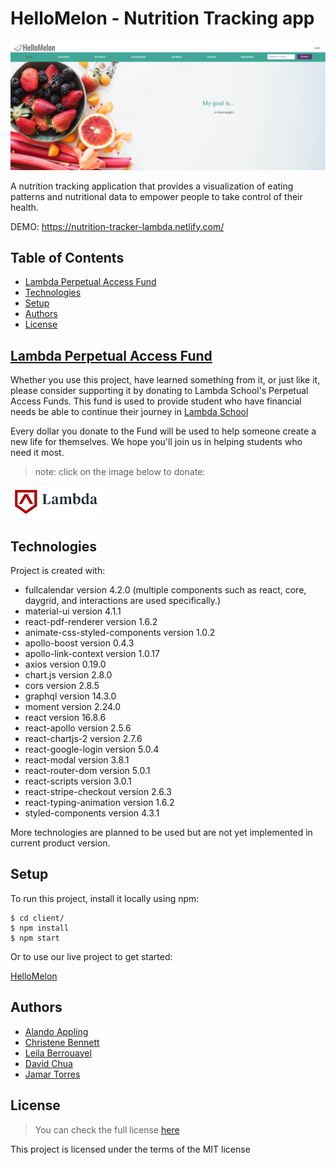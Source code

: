 # HelloMelon - Nutrition Tracking app

<p align="center">
  <img alt="HelloMelon homepage" src="https://github.com/labspt3-nutrition-tracker/nutrition-tracker-FE/blob/david-chua/client/readme_images/helloMelon_home.png">
</p>

A nutrition tracking application that provides a visualization of eating patterns and nutritional data to empower people to take control of their health.

DEMO: https://nutrition-tracker-lambda.netlify.com/

## Table of Contents

* [Lambda Perpetual Access Fund](#Lambda-Perpetual-Access-Fund)
* [Technologies](#Technologies)
* [Setup](#Setup)
* [Authors](#Authors)
* [License](#License)

## [Lambda Perpetual Access Fund](https://lambdapaf.org/)

Whether you use this project, have learned something from it, or just like it, please consider supporting it by donating to Lambda School's Perpetual Access Funds. This fund is used to provide student who have financial needs be able to continue their journey in [Lambda School](https://lambdaschool.com/)

Every dollar you donate to the Fund will be used to help someone create a new life for themselves. We hope you'll join us in helping students who need it most.

> note: click on the image below to donate:

[![button](https://github.com/labspt3-nutrition-tracker/nutrition-tracker-BE/blob/david-chua/Images/Lambda%20School.png)](https://lambdapaf.org/)

## Technologies

Project is created with:
  * fullcalendar version 4.2.0 (multiple components such as react, core, daygrid, and interactions are used specifically.)
  * material-ui version 4.1.1
  * react-pdf-renderer version 1.6.2
  * animate-css-styled-components version 1.0.2
  * apollo-boost version 0.4.3
  * apollo-link-context version 1.0.17
  * axios version 0.19.0
  * chart.js version 2.8.0
  * cors version 2.8.5
  * graphql version 14.3.0
  * moment version 2.24.0
  * react version 16.8.6
  * react-apollo version 2.5.6
  * react-chartjs-2 version 2.7.6
  * react-google-login version 5.0.4
  * react-modal version 3.8.1
  * react-router-dom version 5.0.1
  * react-scripts version 3.0.1
  * react-stripe-checkout version 2.6.3
  * react-typing-animation version 1.6.2
  * styled-components version 4.3.1

More technologies are planned to be used but are not yet implemented in current product version.

## Setup

To run this project, install it locally using npm:

    $ cd client/
    $ npm install
    $ npm start

Or to use our live project to get started:

[HelloMelon](https://nutrition-tracker-lambda.netlify.com/)

## Authors

* [Alando Appling](https://github.com/Landoooooo)
* [Christene Bennett](https://github.com/christenebennett)
* [Leila Berrouayel](https://github.com/leila100)
* [David Chua](https://github.com/david-chua)
* [Jamar Torres](https://github.com/jrizza88)

## License

> You can check the full license [here](https://github.com/labspt3-nutrition-tracker/nutrition-tracker-BE/blob/master/LICENSE)

This project is licensed under the terms of the MIT license

